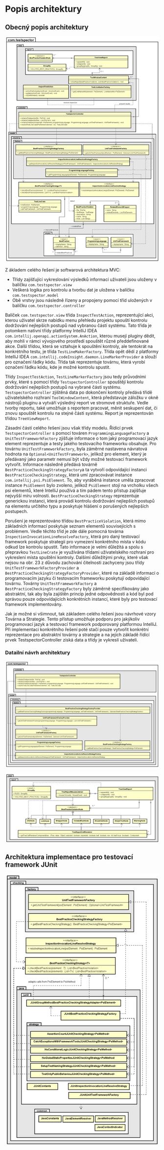 # Popis architektury

## Obecný popis architektury

![architecture detail](./Class_diagram_global_detailed.png)

Z ákladem celého řešení je softwarová architektura MVC: 
 * Třídy zajišťující vykreslování výsledků informací uživateli jsou uloženy v balíčku ``com.testspector.view``
 * Veškerá logika pro kontrolu a tvorbu dat je uložena v balíčku ``com.testspector.model``
 * Obě vrstvy jsou následně řízeny a propojeny pomocí tříd uložených v balíčku ``com.testspector.controller``

Balíček ``com.testspector.view`` třída ``InspectTestAction``, reprezentující akci, kterou uživatel skrze nabídku menu přehledu projektu spouští kontrolu dodržování nejlepších postupů nad vybranou částí systému. Tato třída je potomkem nativní třídy platformy IntelliJ IDEA ``com.intellij.openapi.actionSystem.AnAction``, kterou musejí pluginy dědit, aby mohli v rámci vývojového prostředí spouštět různé předdefinované akce. Další třídou, která se vztahuje k spouštění kontroly, ale tentokrát na konkrétního testu, je třída ``TestLineMakerFactory``. Třída opět dědí z platformy IntelliJ IDEA ``com.intellij.codeInsight.daemon.LineMarkerProvider``  a slouží pro označení řádky kódu. Třída tak reprezentuje továrnu, která vyrobí označení řádku kódu, kde je možné kontrolu spustit. 

Třídy ``InspectTestAction``, ``TestLineMarkerFactory`` jsou tedy průvodními prvky, které s pomocí třídy ``TestspectorController`` spouštějí kontrolu dodržování nejlepších postupů na vybrané části systému. ``TestspectorController`` zjištěná data po dokončení kontroly předává třídě uživatelského rozhraní ``ToolWindowContent``, která představuje záložku v okně nástrojů pluginu a vytváří výsledný report ve stromové struktuře. Vedle tvorby reportu, také umožňuje s reportem pracovat, měnit seskupení dat, či znovu spouštět kontrolu na stejné části systému. Report je reprezentován třídou ``TreeViewReport``.


Zásadní částí celého řešení jsou však třídy modelu. Řídící prvek ``TestspectorController`` s pomocí továren ``ProgrammingLanguageFactory`` a ``UnitTestFrameworkFactory`` zjišťuje informace o tom jaký programovací jazyk element reprezentuje a testy jakého testovacího frameworku obsahuje. Pro továrnu ``UnitTestFrameworkFactory``, byla záměrné nastavena návratová hodnota na ``Optional<UnitTestFramework>``, jelikož pro element, který je předávaný jako parametr nemusí být vždy možné testovací framework vytvořit. Informace následně předává továrně ``BestPracticeCheckingStrategyFactory``a ta vytvoří odpovídající instanci ``BestPracticeCheckingStrategy``, která umí zpracovávat instance ``com.intellij.psi.PsiElement``. To, aby vyráběná instance uměla zpracovat instance ``PsiElement`` bylo zvoleno, jelikož ``PsiElement`` stojí na vrcholku všech psi elementů, které IntelliJ používá a tím pádem tento přístup zajišťuje nejvyšší míru volnosti.  ``BestPracticeCheckingStrategy`` reprezentuje generickou instanci, která provádí kontrolu dodržování nejlepších postupů na elementu určitého typu a poskytuje hlášení o porušených nejlepších postupech. 

Porušení je reprezentováno třídou ``BestPracticeViolation``, která mimo základních informací poskytuje seznam elementů souvisejících s problémem. Vedle těchto tříd je zde dále pomocná továrna ``InspectionInvocationLineResolveFactory``, která pro daný testovací framework poskytuje strategii pro vymezení konkrétního místa v kódu odkud lze kontrolu spustit. Tato informace je velmi důležitá a spolu s přepravkou ``TestLineCrate`` je využívána třídami uživatelského rozhraní pro vykreslení místa spuštění kontroly. Dalšími důležitými prvky, které však nejsou na obr. 23 z důvodu zachování čitelnosti zachyceny jsou třídy ``UnitTestFrameworkFactoryProvider`` a ``BestPracticeCheckingStrategyFactoryProvider``, které na základě informací o programovacím jazyku či testovacím frameworku poskytují odpovídající továrnu. Továrny ``UnitTestFrameworkFactory`` a ``BestPracticeCheckingStrategyFactory`` byly záměrně specifikovány jako abstraktní, tak aby byla zajištěn princip jedné odpovědnosti a kód byl pod správou pouze odpovídajících konkrétních instancí, které byly pro testovací framework implementovány.  

Jak je možné si všimnout, tak základem celého řešení jsou návrhové vzory Továrna a Strategie. Tento přístup umožňuje podporu pro jakýkoliv programovací jazyk a testovací framework podporovaný platformou IntelliJ. Při implementaci konkrétního řešení poté stačí pouze vytvořit konkrétní reprezentace pro abstraktní továrny a strategie a na jejich základě řídící prvek TestspectorController získá data a třídy je vykreslí uživateli.

### Datailní návrh architektury


![architecture detail](./Class_diagram_global_detailed_factories.png)

![architecture detail](./Class_diagram_global_detailed_view.png)

## Architektura implementace pro testovací framework JUnit

![architecture detail](./Class_diagram_global_detailed_junit.png)
